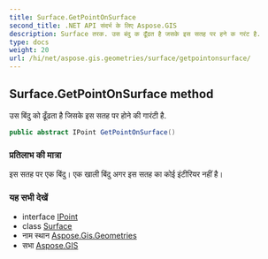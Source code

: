 ```yaml
---
title: Surface.GetPointOnSurface
second_title: .NET API संदर्भ के लिए Aspose.GIS
description: Surface तरक. उस बंदु क ढूँढत है जसके इस सतह पर हने क गरंट है.
type: docs
weight: 20
url: /hi/net/aspose.gis.geometries/surface/getpointonsurface/
---
```

## Surface.GetPointOnSurface method

उस बिंदु को ढूँढता है जिसके इस सतह पर होने की गारंटी है.

```csharp
public abstract IPoint GetPointOnSurface()
```

### प्रतिलाभ की मात्रा

इस सतह पर एक बिंदु। एक खाली बिंदु अगर इस सतह का कोई इंटीरियर नहीं है।

### यह सभी देखें

* interface [IPoint](../../ipoint/)
* class [Surface](../)
* नाम स्थान [Aspose.Gis.Geometries](../../surface/)
* सभा [Aspose.GIS](../../../)


